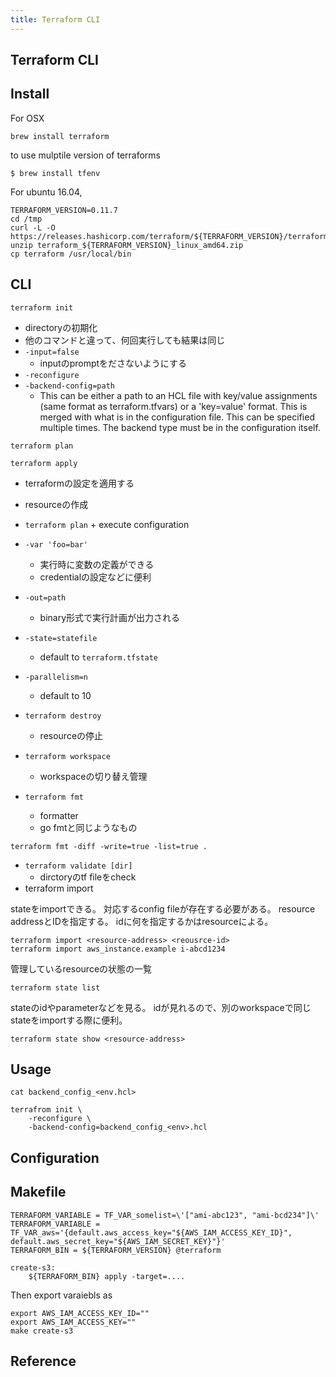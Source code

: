 ```yaml
---
title: Terraform CLI
---
```


## Terraform CLI

## Install
For OSX

```
brew install terraform
```

to use mulptile version of terraforms

```
$ brew install tfenv
```

For ubuntu 16.04,

```
TERRAFORM_VERSION=0.11.7
cd /tmp
curl -L -O https://releases.hashicorp.com/terraform/${TERRAFORM_VERSION}/terraform_${TERRAFORM_VERSION}_linux_amd64.zip
unzip terraform_${TERRAFORM_VERSION}_linux_amd64.zip
cp terraform /usr/local/bin
```

## CLI

```
terraform init
```

* directoryの初期化
* 他のコマンドと違って、何回実行しても結果は同じ
* `-input=false`
    * inputのpromptをださないようにする
* `-reconfigure`
* `-backend-config=path`
    * This can be either a path to an HCL file with key/value assignments (same format as terraform.tfvars) or a 'key=value' format. This is merged with what is in the configuration file. This can be specified multiple times. The backend type must be in the configuration itself.

```
terraform plan
```

```
terraform apply
```

* terraformの設定を適用する
* resourceの作成
* `terraform plan` + execute configuration
* `-var 'foo=bar'`
    * 実行時に変数の定義ができる
    * credentialの設定などに便利
* `-out=path`
    * binary形式で実行計画が出力される
* `-state=statefile`
    * default to `terraform.tfstate`
* `-parallelism=n`
    * default to 10



* `terraform destroy`
    * resourceの停止
* `terraform workspace`
    * workspaceの切り替え管理
* `terraform fmt`
    * formatter
    * go fmtと同じようなもの

```
terraform fmt -diff -write=true -list=true .
```

* `terraform validate [dir]`
    * dirctoryのtf fileをcheck
* terraform import

stateをimportできる。
対応するconfig fileが存在する必要がある。
resource addressとIDを指定する。
idに何を指定するかはresourceによる。

```
terraform import <resource-address> <reousrce-id>
terraform import aws_instance.example i-abcd1234
```

管理しているresourceの状態の一覧

```
terraform state list
```

stateのidやparameterなどを見る。
idが見れるので、別のworkspaceで同じstateをimportする際に便利。

```
terraform state show <resource-address>
```

## Usage

```
cat backend_config_<env.hcl>

terrafrom init \
    -reconfigure \
    -backend-config=backend_config_<env>.hcl
```


## Configuration

## Makefile

```make
TERRAFORM_VARIABLE = TF_VAR_somelist=\'["ami-abc123", "ami-bcd234"]\'
TERRAFORM_VARIABLE = TF_VAR_aws='{default.aws_access_key="${AWS_IAM_ACCESS_KEY_ID}", default.aws_secret_key="${AWS_IAM_SECRET_KEY}"}'
TERRAFORM_BIN = ${TERRAFORM_VERSION} @terraform

create-s3:
    ${TERRAFORM_BIN} apply -target=....
```

Then export varaiebls as

```
export AWS_IAM_ACCESS_KEY_ID=""
export AWS_IAM_ACCESS_KEY=""
make create-s3
```


## Reference
